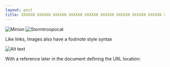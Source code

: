 ```yaml
---
layout: post
title: XXXXX0 XXXXX0 XXXXX0 XXXXX0 XXXXX0 XXXXX0 XXXXX0 XXXXX0 XXXXX0 XXXXX0 XXXXX0 XXXXX0 XXXXX0 XXXXX0
---
```


![Minion](https://octodex.github.com/images/minion.png)
![Stormtroopocat](https://octodex.github.com/images/stormtroopocat.jpg "The Stormtroopocat")

Like links, Images also have a footnote style syntax

![Alt text][id]

With a reference later in the document defining the URL location:

[id]: https://octodex.github.com/images/dojocat.jpg  "The Dojocat"

